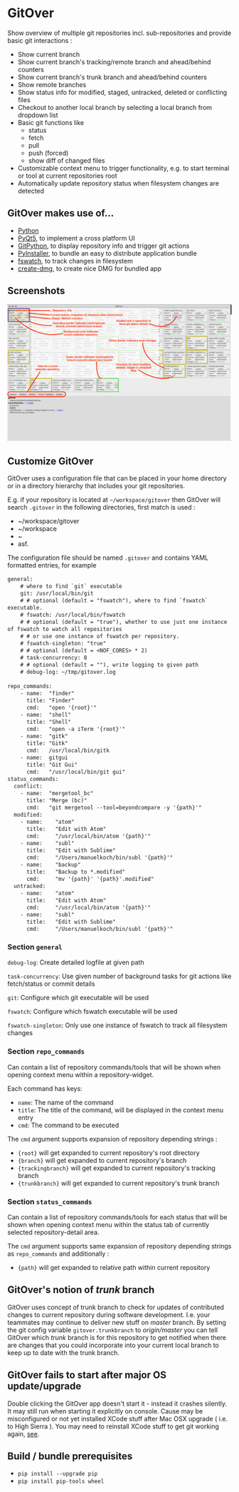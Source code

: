 GitOver
=======

Show overview of multiple git repositories incl. sub-repositories and provide basic
git interactions :

* Show current branch
* Show current branch's tracking/remote branch and ahead/behind counters
* Show current branch's trunk branch and ahead/behind counters
* Show remote branches
* Show status info for modified, staged, untracked, deleted or conflicting files
* Checkout to another local branch by selecting a local branch from dropdown list
* Basic git functions like
    * status
    * fetch
    * pull
    * push (forced)
    * show diff of changed files
* Customizable context menu to trigger functionality, e.g. to start terminal or tool
  at current repositories root
* Automatically update repository status when filesystem changes are detected

## GitOver makes use of...

* [Python][1]
* [PyQt5][2], to implement a cross platform UI
* [GitPython][3], to display repository info and trigger git actions
* [PyInstaller][4], to bundle an easy to distribute application bundle
* [fswatch][5], to track changes in filesystem
* [create-dmg][7], to create nice DMG for bundled app

## Screenshots

![UI](res/screenshots/gitover.png)

## Customize GitOver

GitOver uses a configuration file that can be placed in your home directory
or in a directory hierarchy that includes your git repositories.

E.g. if your repository is located at `~/workspace/gitover` then GitOver will search
`.gitover` in the following directories, first match is used :

- ~/workspace/gitover
- ~/workspace
- ~
- asf.

The configuration file should be named `.gitover` and contains YAML formatted
entries, for example

```
general:
    # where to find `git` executable
    git: /usr/local/bin/git
    # # optional (default = "fswatch"), where to find `fswatch` executable.
    # fswatch: /usr/local/bin/fswatch
    # # optional (default = "true"), whether to use just one instance of fswatch to watch all repositories
    # # or use one instance of fswatch per repository.
    # fswatch-singleton: "true"
    # # optional (default = <NOF_CORES> * 2)
    # task-concurrency: 8
    # # optional (default = ""), write logging to given path
    # debug-log: ~/tmp/gitover.log

repo_commands:
    - name:  "finder"
      title: "Finder"
      cmd:   "open '{root}'"
    - name:  "shell"
      title: "Shell"
      cmd:   "open -a iTerm '{root}'"
    - name:  "gitk"
      title: "Gitk"
      cmd:   /usr/local/bin/gitk
    - name:  gitgui
      title: "Git Gui"
      cmd:   "/usr/local/bin/git gui"
status_commands:
  conflict:
    - name:  "mergetool_bc"
      title: "Merge (bc)"
      cmd:   "git mergetool --tool=beyondcompare -y '{path}'"
  modified:
    - name:    "atom"
      title:   "Edit with Atom"
      cmd:     "/usr/local/bin/atom '{path}'"
    - name:    "subl"
      title:   "Edit with Sublime"
      cmd:     "/Users/manuelkoch/bin/subl '{path}'"
    - name:    "backup"
      title:   "Backup to *.modified"
      cmd:     "mv '{path}' '{path}'.modified"
  untracked:
    - name:    "atom"
      title:   "Edit with Atom"
      cmd:     "/usr/local/bin/atom '{path}'"
    - name:    "subl"
      title:   "Edit with Sublime"
      cmd:     "/Users/manuelkoch/bin/subl '{path}'"
```

### Section `general`

`debug-log`: Create detailed logfile at given path

`task-concurrency`: Use given number of background tasks for git actions like fetch/status or commit details

`git`: Configure which git executable will be used

`fswatch`: Configure which fswatch executable will be used

`fswatch-singleton`: Only use one instance of fswatch to track all filesystem changes

### Section `repo_commands`

Can contain a list of repository commands/tools that will be shown when opening
context menu within a repository-widget.

Each command has keys:

* `name`: The name of the command
* `title`: The title of the command, will be displayed in the context menu entry
* `cmd`: The command to be executed

The `cmd` argument supports expansion of repository depending strings :

* `{root}` will get expanded to current repository's root directory
* `{branch}` will get expanded to current repository's branch
* `{trackingbranch}` will get expanded to current repository's tracking branch
* `{trunkbranch}` will get expanded to current repository's trunk branch

### Section `status_commands`

Can contain a list of repository commands/tools for each status
that will be shown when opening context menu within the status tab
of currently selected repository-detail area.

The `cmd` argument supports same expansion of repository depending strings
as `repo_commands` and additionally :

* `{path}` will get expanded to relative path within current repository

## GitOver's notion of _trunk_ branch

GitOver uses concept of trunk branch to check for updates of contributed changes to
current repository during software development.
I.e. your teammates may continue to deliver new stuff on _master_ branch.
By setting the git config variable `gitover.trunkbranch` to _origin/master_ you can tell
GitOver which _trunk_ branch is for this repository to get notified when there are
changes that you could incorporate into your current local branch to keep up to date with
the trunk branch.

## GitOver fails to start after major OS update/upgrade

Double clicking the GitOver app doesn't start it - instead it crashes silently.
It may still run when starting it explicitly on console.
Cause may be misconfigured or not yet installed XCode stuff after
Mac OSX upgrade ( i.e. to High Sierra ).
You may need to reinstall XCode stuff to get git working again, [see][6].

## Build / bundle prerequisites

* `pip install --upgrade pip`
* `pip install pip-tools wheel`

[1]: https://docs.python.org "Python"
[2]: http://pyqt.sourceforge.net/Docs/PyQt5/ "PyQt5"
[3]: http://gitpython.readthedocs.io/en/stable/ "GitPython"
[4]: http://www.pyinstaller.org/ "PyInstaller"
[5]: https://github.com/emcrisostomo/fswatch "fswatch"
[6]: http://www.linuxuk.org/post/fixing_git_on_macOS_Sierra/
[7]: https://github.com/andreyvit/create-dmg "create-dmg"